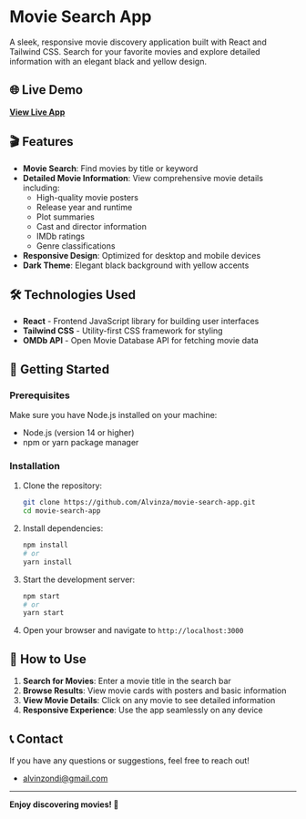 # Movie Search App

A sleek, responsive movie discovery application built with React and Tailwind CSS. Search for your favorite movies and explore detailed information with an elegant black and yellow design.

## 🌐 Live Demo

**[View Live App](https://movie-search-snowy-seven.vercel.app/)**

## 🎬 Features

- **Movie Search**: Find movies by title or keyword
- **Detailed Movie Information**: View comprehensive movie details including:
  - High-quality movie posters
  - Release year and runtime
  - Plot summaries
  - Cast and director information
  - IMDb ratings
  - Genre classifications
- **Responsive Design**: Optimized for desktop and mobile devices
- **Dark Theme**: Elegant black background with yellow accents

## 🛠️ Technologies Used

- **React** - Frontend JavaScript library for building user interfaces
- **Tailwind CSS** - Utility-first CSS framework for styling
- **OMDb API** - Open Movie Database API for fetching movie data

## 🚀 Getting Started

### Prerequisites

Make sure you have Node.js installed on your machine:
- Node.js (version 14 or higher)
- npm or yarn package manager

### Installation

1. Clone the repository:
   ```bash
   git clone https://github.com/Alvinza/movie-search-app.git
   cd movie-search-app
   ```

2. Install dependencies:
   ```bash
   npm install
   # or
   yarn install
   ```

3. Start the development server:
   ```bash
   npm start
   # or
   yarn start
   ```

4. Open your browser and navigate to `http://localhost:3000`

## 📖 How to Use

1. **Search for Movies**: Enter a movie title in the search bar
2. **Browse Results**: View movie cards with posters and basic information
3. **View Movie Details**: Click on any movie to see detailed information
4. **Responsive Experience**: Use the app seamlessly on any device


## 📞 Contact

If you have any questions or suggestions, feel free to reach out!
- alvinzondi@gmail.com

---

**Enjoy discovering movies! 🎥**
